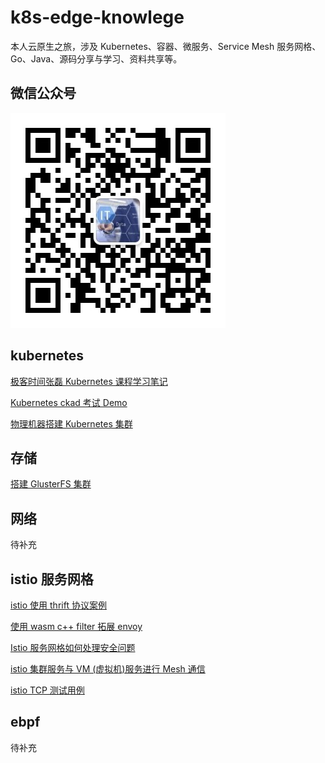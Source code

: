 # k8s-edge-knowlege

本人云原生之旅，涉及 Kubernetes、容器、微服务、Service Mesh 服务网格、Go、Java、源码分享与学习、资料共享等。

## 微信公众号

![1](image/weixin.jpg)

## kubernetes

[极客时间张磊 Kubernetes 课程学习笔记](Kubernetes/K8s-Learn.md)

[Kubernetes ckad 考试 Demo](Kubernetes/ckad/ckad.md)

[物理机器搭建 Kubernetes 集群](Kubernetes/install_k8s-cluster.md)

## 存储

[搭建 GlusterFS 集群](存储/GlusterFS+Heketi+MongoDB.md)

## 网络

待补充

## istio 服务网格

[istio 使用 thrift 协议案例](istio/istio-thrift-example/README.md)

[使用 wasm c++ filter 拓展 envoy](istio/使用wasm拓展envoy/readme.md)

[Istio 服务网格如何处理安全问题](istio/security/Istio服务网格如何处理安全问题.md)

[istio 集群服务与 VM (虚拟机)服务进行 Mesh 通信](istio/vm/istio-cluster-vm-example.md)

[istio TCP 测试用例](istio/example/tcp-demo/src/java/readme.md)

## ebpf

待补充
